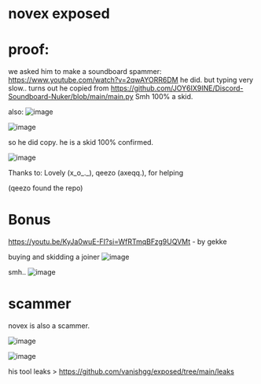 # novex exposed 

# proof:

we asked him to make a soundboard spammer:
<https://www.youtube.com/watch?v=2qwAYORR6DM>
he did. but typing very slow.. turns out he copied from <https://github.com/JOY6IX9INE/Discord-Soundboard-Nuker/blob/main/main.py> Smh 100% a skid.

also:
![image](https://github.com/user-attachments/assets/9d537332-3e65-47cd-a934-f560f0bdc628)

![image](https://github.com/user-attachments/assets/1c3625e4-b5bb-434f-ae55-e94fa465ab8b)

so he did copy. he is a skid 100% confirmed.

![image](https://github.com/user-attachments/assets/2e9fb6f2-34ea-4c2d-b740-db0a6bc03bec)

Thanks to: Lovely (x_o_._), qeezo (axeqq.), for helping

(qeezo found the repo)

# Bonus
<https://youtu.be/KyJa0wuE-FI?si=WfRTmqBFzg9UQVMt> - by gekke

buying and skidding a joiner
![image](https://github.com/user-attachments/assets/77e26c0d-3bc3-437d-931e-0e77627a0ca8)

smh..
![image](https://github.com/user-attachments/assets/42885896-a3e0-4112-b3a4-615e94800b69)

# scammer
novex is also a scammer.

![image](https://github.com/user-attachments/assets/61bde6ec-2e10-4d4d-9504-d02c4606eaf0)

![image](https://github.com/user-attachments/assets/a709c933-a938-44e7-9d56-c4b609b5a856)




his tool leaks > <https://github.com/vanishgg/exposed/tree/main/leaks>


